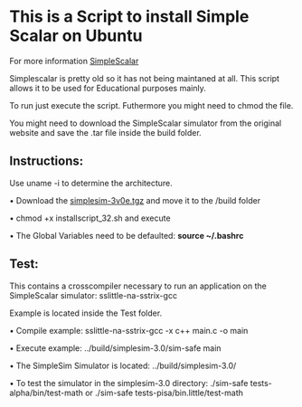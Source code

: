 # This is a Script to install Simple Scalar on Ubuntu

For more information [SimpleScalar](http://www.simplescalar.com/) 

Simplescalar is pretty old so it has not being maintaned at all. This script allows it to be used for Educational purposes mainly.

To run just execute the script. Futhermore you might need to chmod the file. 

You might need to download the SimpleScalar simulator from the original website and save the .tar file inside the build folder.

## Instructions:

Use uname -i to determine the architecture.

• Download the [simplesim-3v0e.tgz](http://www.simplescalar.com/agreement.php3?simplesim-3v0e.tgz) and move it to the /build folder
 
• chmod +x installscript_32.sh and execute
 
• The Global Variables need to be defaulted: **source ~/.bashrc**

## Test:

This contains a crosscompiler necessary to run an application on the SimpleScalar simulator: sslittle-na-sstrix-gcc

Example is located inside the Test folder.

• Compile example: sslittle-na-sstrix-gcc -x c++ main.c -o main

• Execute example: ../build/simplesim-3.0/sim-safe main

• The SimpleSim Simulator is located: ../build/simplesim-3.0/

• To test the simulator in the simplesim-3.0 directory: ./sim-safe tests-alpha/bin/test-math or ./sim-safe tests-pisa/bin.little/test-math
